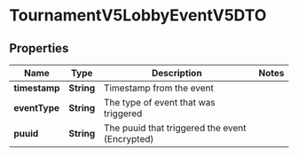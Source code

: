 

# TournamentV5LobbyEventV5DTO


## Properties

| Name | Type | Description | Notes |
|------------ | ------------- | ------------- | -------------|
|**timestamp** | **String** | Timestamp from the event |  |
|**eventType** | **String** | The type of event that was triggered |  |
|**puuid** | **String** | The puuid that triggered the event (Encrypted) |  |



